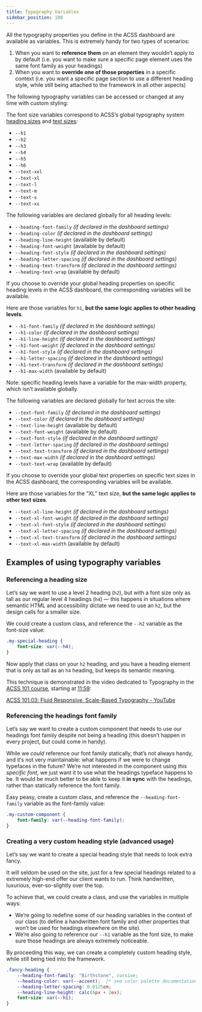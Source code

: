 ```yaml
---
title: Typography Variables
sidebar_position: 100
---
```


All the typography properties you define in the ACSS dashboard are available as variables. This is extremely handy for two types of scenarios:

1.  When you want to **reference them** on an element they wouldn’t apply to by default (i.e. you want to make sure a specific page element uses the same font family as your headings)
2.  When you want to **override one of those properties** in a specific context (i.e. you want a specific page section to use a different heading style, while still being attached to the framework in all other aspects)

The following typography variables can be accessed or changed at any time with custom styling:

The font size variables correspond to ACSS’s global typography system [heading sizes](fluid-headings.md) and [text sizes](fluid-text.md):

- `--h1`
- `--h2`
- `--h3`
- `--h4`
- `--h5`
- `--h6`
- `--text-xxl`
- `--text-xl`
- `--text-l`
- `--text-m`
- `--text-s`
- `--text-xs`

The following variables are declared globally for all heading levels:

- `--heading-font-family` _(if declared in the dashboard settings)_
- `--heading-color` _(if declared in the dashboard settings)_
- `--heading-line-height` (available by default)
- `--heading-font-weight` (available by default)
- `--heading-font-style` _(if declared in the dashboard settings)_
- `--heading-letter-spacing` _(if declared in the dashboard settings)_
- `--heading-text-transform` _(if declared in the dashboard settings)_
- `--heading-text-wrap` (available by default)

If you choose to override your global heading properties on specific heading levels in the ACSS dashboard, the corresponding variables will be available.

Here are those variables for `h1`, **but the same logic applies to other heading levels**.

- `--h1-font-family` _(if declared in the dashboard settings)_
- `--h1-color` _(if declared in the dashboard settings)_
- `--h1-line-height` _(if declared in the dashboard settings)_
- `--h1-font-weight` _(if declared in the dashboard settings)_
- `--h1-font-style` _(if declared in the dashboard settings)_
- `--h1-letter-spacing` _(if declared in the dashboard settings)_
- `--h1-text-transform` _(if declared in the dashboard settings)_
- `--h1-max-width` (available by default)

Note: specific heading levels have a variable for the max-width property, which isn’t available globally.

The following variables are declared globally for text across the site:

- `--text-font-family` _(if declared in the dashboard settings)_
- `--text-color` _(if declared in the dashboard settings)_
- `--text-line-height` (available by default)
- `--text-font-weight` (available by default)
- `--text-font-style` _(if declared in the dashboard settings)_
- `--text-letter-spacing` _(if declared in the dashboard settings)_
- `--text-text-transform` _(if declared in the dashboard settings)_
- `--text-max-width` _(if declared in the dashboard settings)_
- `--text-text-wrap` (available by default)

If you choose to override your global text properties on specific text sizes in the ACSS dashboard, the corresponding variables will be available.

Here are those variables for the “XL” text size, **but the same logic applies to other text sizes**.

- `--text-xl-line-height` _(if declared in the dashboard settings)_
- `--text-xl-font-weight` _(if declared in the dashboard settings)_
- `--text-xl-font-style` _(if declared in the dashboard settings)_
- `--text-xl-letter-spacing` _(if declared in the dashboard settings)_
- `--text-xl-text-transform` _(if declared in the dashboard settings)_
- `--text-xl-max-width` (available by default)

## Examples of using typography variables

### Referencing a heading size

Let’s say we want to use a level 2 heading (`h2`), but with a font size only as tall as our regular level 4 headings (`h4`) — this happens in situations where semantic HTML and accessibility dictate we need to use an `h2`, but the design calls for a smaller size.

We could create a custom class, and reference the `--h2` variable as the font-size value:

```CSS
.my-special-heading {
    font-size: var(--h4);
}
```

Now apply that class on your `h2` heading, and you have a heading element that is only as tall as an `h4` heading, but keeps its semantic meaning.

This technique is demonstrated in the video dedicated to Typography in the [ACSS 101 course](https://youtube.com/playlist?list=PL72Ci-T5YC93yut2z1NZBVY1pBYy2osB8&si=TCC4Q9mlNBaC4mHT), starting at [11:59](https://www.youtube.com/watch?v=AMxvR3TaJ8g&list=PL72Ci-T5YC93yut2z1NZBVY1pBYy2osB8&index=4&t=719s):

[ACSS 101.03: Fluid Responsive, Scale-Based Typography - YouTube](https://www.youtube.com/watch?list=PL72Ci-T5YC93yut2z1NZBVY1pBYy2osB8&v=AMxvR3TaJ8g&embeds_referring_euri=https%3A%2F%2Fautomaticcss.com%2F)

### Referencing the headings font family

Let’s say we want to create a custom component that needs to use our headings font family despite not being a heading (this doesn’t happen in every project, but could come in handy).

While we _could_ reference our font family statically, that’s not always handy, and it‘s not very maintainable: what happens if we were to change typefaces in the future?
We’re not interested in the component using _this specific font_, we just want it to use what the headings typeface happens to be. It would be much better to be able to keep it **in sync** with the headings, rather than statically reference the font family.

Easy peasy, create a custom class, and reference the `--heading-font-family` variable as the font-family value:

```CSS
.my-custom-component {
    font-family: var(--heading-font-family);
}
```

### Creating a very custom heading style (advanced usage)

Let’s say we want to create a special heading style that needs to look extra fancy.

It will seldom be used on the site, just for a few special headings related to a extremely high-end offer our client wants to run. Think handwritten, luxurious, ever-so-slightly over the top.

To achieve that, we could create a class, and use the variables in multiple ways:

- We’re going to redefine some of our heading variables in the context of our class (to define a handwritten font family and other properties that won’t be used for headings elsewhere on the site).
- We’re also going to reference our `--h1` variable as the font size, to make sure those headings are always extremely noticeable.

By proceeding this way, we can create a completely custom heading style, while still being tied into the framework.

```CSS
.fancy-heading {
    --heading-font-family: "Birthstone", cursive;
    --heading-color: var(--accent);  /* see color palette documentation */
    --heading-letter-spacing: 0.0125em;
    --heading-line-height: calc(6px + 2ex);
    font-size: var(--h1);
}
```

